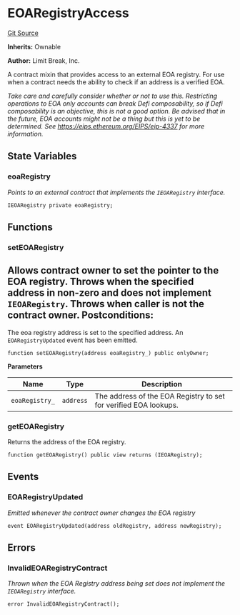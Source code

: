 # EOARegistryAccess
[Git Source](https://github.com/zanzai-dev/creator-token-standards/blob/e3ca932d2edc594487078ba2c4da4e803f84d6a3/src/utils/EOARegistryAccess.sol)

**Inherits:**
Ownable

**Author:**
Limit Break, Inc.

A contract mixin that provides access to an external EOA registry.
For use when a contract needs the ability to check if an address is a verified EOA.

*Take care and carefully consider whether or not to use this. Restricting operations to EOA only accounts can break Defi composability,
so if Defi composability is an objective, this is not a good option.  Be advised that in the future, EOA accounts might not be a thing
but this is yet to be determined.  See https://eips.ethereum.org/EIPS/eip-4337 for more information.*


## State Variables
### eoaRegistry
*Points to an external contract that implements the `IEOARegistry` interface.*


```solidity
IEOARegistry private eoaRegistry;
```


## Functions
### setEOARegistry

Allows contract owner to set the pointer to the EOA registry.
Throws when the specified address in non-zero and does not implement `IEOARegistry`.
Throws when caller is not the contract owner.
Postconditions:
---------------
The eoa registry address is set to the specified address.
An `EOARegistryUpdated` event has been emitted.


```solidity
function setEOARegistry(address eoaRegistry_) public onlyOwner;
```
**Parameters**

|Name|Type|Description|
|----|----|-----------|
|`eoaRegistry_`|`address`|The address of the EOA Registry to set for verified EOA lookups.|


### getEOARegistry

Returns the address of the EOA registry.


```solidity
function getEOARegistry() public view returns (IEOARegistry);
```

## Events
### EOARegistryUpdated
*Emitted whenever the contract owner changes the EOA registry*


```solidity
event EOARegistryUpdated(address oldRegistry, address newRegistry);
```

## Errors
### InvalidEOARegistryContract
*Thrown when the EOA Registry address being set does not implement the `IEOARegistry` interface.*


```solidity
error InvalidEOARegistryContract();
```


